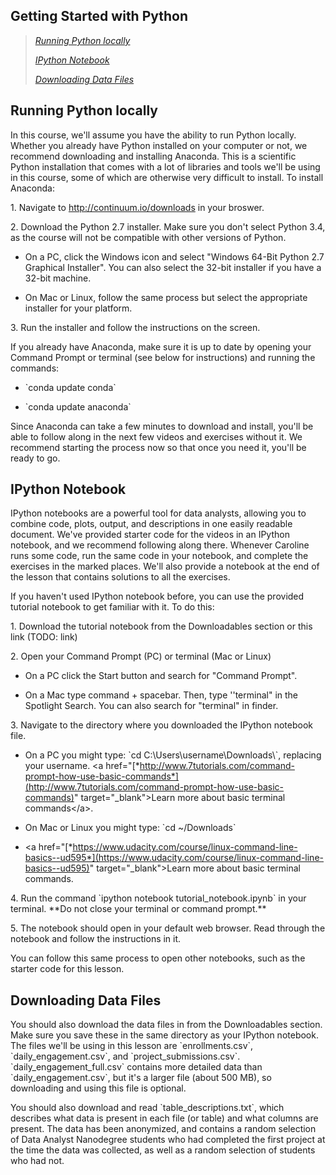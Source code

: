**Getting Started with Python**
------------------------------------------

> [*Running Python locally*](#running-python-locally)
>
> [*IPython Notebook*](#ipython-notebook)
>
> [*Downloading Data Files*](#downloading-data-files)

 Running Python locally
---------------------------

In this course, we'll assume you have the ability to run Python locally.
Whether you already have Python installed on your computer or not, we
recommend downloading and installing Anaconda. This is a scientific
Python installation that comes with a lot of libraries and tools we'll
be using in this course, some of which are otherwise very difficult to
install. To install Anaconda:

1\. Navigate to http://continuum.io/downloads in your broswer.

2\. Download the Python 2.7 installer. Make sure you don't select Python
3.4, as the course will not be compatible with other versions of Python.

* On a PC, click the Windows icon and select "Windows 64-Bit Python 2.7
Graphical Installer". You can also select the 32-bit installer if you
have a 32-bit machine.

* On Mac or Linux, follow the same process but select the appropriate
installer for your platform.

3\. Run the installer and follow the instructions on the screen.

If you already have Anaconda, make sure it is up to date by opening your
Command Prompt or terminal (see below for instructions) and running the
commands:

* \`conda update conda\`

* \`conda update anaconda\`

Since Anaconda can take a few minutes to download and install, you'll be
able to follow along in the next few videos and exercises without it. We
recommend starting the process now so that once you need it, you'll be
ready to go.

IPython Notebook
---------------------

IPython notebooks are a powerful tool for data analysts, allowing you to
combine code, plots, output, and descriptions in one easily readable
document. We've provided starter code for the videos in an IPython
notebook, and we recommend following along there. Whenever Caroline runs
some code, run the same code in your notebook, and complete the
exercises in the marked places. We'll also provide a notebook at the end
of the lesson that contains solutions to all the exercises.

If you haven't used IPython notebook before, you can use the provided
tutorial notebook to get familiar with it. To do this:

1\. Download the tutorial notebook from the Downloadables section or this
link (TODO: link)

2\. Open your Command Prompt (PC) or terminal (Mac or Linux)

* On a PC click the Start button and search for "Command Prompt".

* On a Mac type command + spacebar. Then, type ''terminal" in the
Spotlight Search. You can also search for "terminal" in finder.

3\. Navigate to the directory where you downloaded the IPython notebook
file.

* On a PC you might type: \`cd C:\\Users\\username\\Downloads\\\`,
replacing your username. 
<a href="[*http://www.7tutorials.com/command-prompt-how-use-basic-commands*](http://www.7tutorials.com/command-prompt-how-use-basic-commands)"
target="\_blank"\>Learn more about basic terminal commands</a\>.

* On Mac or Linux you might type: \`cd \~/Downloads\`
* <a href="[*https://www.udacity.com/course/linux-command-line-basics--ud595*](https://www.udacity.com/course/linux-command-line-basics--ud595)"
target="\_blank"\>Learn more about basic terminal commands.</a>

4\. Run the command \`ipython notebook tutorial\_notebook.ipynb\` in your
terminal. \*\*Do not close your terminal or command prompt.\*\*

5\. The notebook should open in your default web browser. Read through
the notebook and follow the instructions in it.

You can follow this same process to open other notebooks, such as the
starter code for this lesson.

Downloading Data Files
-----------------------------

You should also download the data files in from the Downloadables
section. Make sure you save these in the same directory as your IPython
notebook. The files we'll be using in this lesson are
\`enrollments.csv\`, \`daily\_engagement.csv\`, and
\`project\_submissions.csv\`. \`daily\_engagement\_full.csv\` contains
more detailed data than \`daily\_engagement.csv\`, but it's a larger
file (about 500 MB), so downloading and using this file is optional.

You should also download and read \`table\_descriptions.txt\`, which
describes what data is present in each file (or table) and what columns
are present. The data has been anonymized, and contains a random
selection of Data Analyst Nanodegree students who had completed the
first project at the time the data was collected, as well as a random
selection of students who had not.
